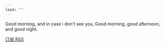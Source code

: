 ```yaml
---
lead: ""
---
```


Good morning, and in case i don't see you, Good morning, good afternoon, and good night.

<a href="{{ .Site.BaseURL }}index.xml">订阅 RSS</a>

